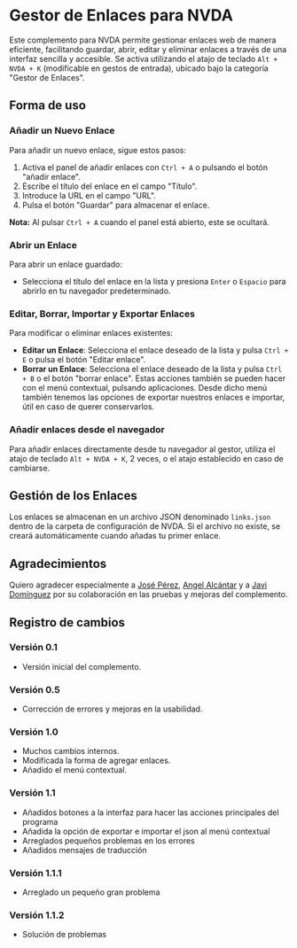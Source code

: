 # Gestor de Enlaces para NVDA

Este complemento para NVDA permite gestionar enlaces web de manera eficiente, facilitando guardar, abrir, editar y eliminar enlaces a través de una interfaz sencilla y accesible. Se activa utilizando el atajo de teclado `Alt + NVDA + K` (modificable en gestos de entrada), ubicado bajo la categoría "Gestor de Enlaces".

## Forma de uso

### Añadir un Nuevo Enlace

Para añadir un nuevo enlace, sigue estos pasos:

1. Activa el panel de añadir enlaces con `Ctrl + A` o pulsando el botón "añadir enlace".
2. Escribe el título del enlace en el campo "Título".
3. Introduce la URL en el campo "URL".
4. Pulsa el botón "Guardar" para almacenar el enlace.

**Nota:** Al pulsar `Ctrl + A` cuando el panel está abierto, este se ocultará.

### Abrir un Enlace

Para abrir un enlace guardado:

- Selecciona el título del enlace en la lista y presiona `Enter` o `Espacio` para abrirlo en tu navegador predeterminado.

### Editar, Borrar, Importar y Exportar Enlaces

Para modificar o eliminar enlaces existentes:

- **Editar un Enlace**: Selecciona el enlace deseado de la lista y pulsa `Ctrl + E` o pulsa el botón "Editar enlace".
- **Borrar un Enlace**: Selecciona el enlace deseado de la lista y pulsa `Ctrl + B` o el botón "borrar enlace".
Estas acciones también se pueden hacer con el menú contextual, pulsando aplicaciones. Desde dicho menú también tenemos las opciones de exportar nuestros enlaces e importar, útil en caso de querer conservarlos.

### Añadir enlaces desde el navegador

Para añadir enlaces directamente desde tu navegador al gestor, utiliza el atajo de teclado `Alt + NVDA + K`, 2 veces, o el atajo establecido en caso de cambiarse.

## Gestión de los Enlaces

Los enlaces se almacenan en un archivo JSON denominado `links.json` dentro de la carpeta de configuración de NVDA. Si el archivo no existe, se creará automáticamente cuando añadas tu primer enlace.

## Agradecimientos

Quiero agradecer especialmente a [José Pérez](https://github.com/JosePerezHuanca), [Angel Alcántar](https://github.com/rayo-alcantar) y a [Javi Domínguez](https://github.com/javidominguez) por su colaboración en las pruebas y mejoras del complemento.

## Registro de cambios

### Versión 0.1

- Versión inicial del complemento.

### Versión 0.5

- Corrección de errores y mejoras en la usabilidad.

### Versión 1.0

- Muchos cambios internos.
- Modificada la forma de agregar enlaces.
- Añadido el menú contextual.

### Versión 1.1
- Añadidos botones a la interfaz para hacer las acciones principales del programa
- Añadida la opción de exportar e importar el json al menú contextual
- Arreglados pequeños problemas  en los errores
- Añadidos  mensajes de traducción

### Versión 1.1.1
- Arreglado un pequeño gran problema

### Versión 1.1.2
-  Solución de problemas
